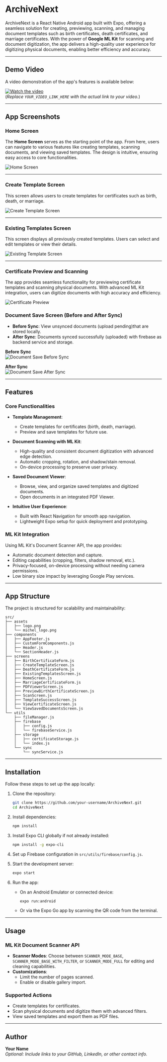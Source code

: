# ArchiveNext

ArchiveNext is a React Native Android app built with Expo, offering a seamless solution for creating, previewing, scanning, and managing document templates such as birth certificates, death certificates, and marriage certificates. With the power of **Google ML Kit** for scanning and document digitization, the app delivers a high-quality user experience for digitizing physical documents, enabling better efficiency and accuracy.

---

## Demo Video

A video demonstration of the app's features is available below:

[![Watch the video](https://via.placeholder.com/728x90.png?text=Click+to+Watch+the+Demo)](YOUR_VIDEO_LINK_HERE)  
(*Replace `YOUR_VIDEO_LINK_HERE` with the actual link to your video.*)

---

## App Screenshots

### Home Screen  
The **Home Screen** serves as the starting point of the app. From here, users can navigate to various features like creating templates, scanning documents, and viewing saved templates. The design is intuitive, ensuring easy access to core functionalities.

![Home Screen](images/first.jpeg)

---

### Create Template Screen  
This screen allows users to create templates for certificates such as birth, death, or marriage.  

![Create Template Screen](images/second.jpeg)  

---

### Existing Templates Screen  
This screen displays all previously created templates. Users can select and edit templates or view their details.  

![Existing Template Screen](images/third.jpeg)  

---

### Certificate Preview and Scanning  
The app provides seamless functionality for previewing certificate templates and scanning physical documents. With advanced ML Kit integration, users can digitize documents with high accuracy and efficiency.

![Certificate Preview](images/fourth.jpeg)


### Document Save Screen (Before and After Sync)  
- **Before Sync**: View unsynced documents (upload pending)that are stored locally.  
- **After Sync**: Documents synced successfully (uploaded) with firebase as backend service and storage.  

**Before Sync**  
![Document Save Before Sync](images/fifth.jpeg)  
 

**After Sync**  
![Document Save After Sync](images/sixth.jpeg)

---

## Features

### Core Functionalities
- **Template Management**:  
  - Create templates for certificates (birth, death, marriage).
  - Preview and save templates for future use.
  
- **Document Scanning with ML Kit**:  
  - High-quality and consistent document digitization with advanced edge detection.
  - Automatic cropping, rotation, and shadow/stain removal.
  - On-device processing to preserve user privacy.

- **Saved Document Viewer**:  
  - Browse, view, and organize saved templates and digitized documents.
  - Open documents in an integrated PDF Viewer.

- **Intuitive User Experience**:  
  - Built with React Navigation for smooth app navigation.
  - Lightweight Expo setup for quick deployment and prototyping.

### ML Kit Integration
Using ML Kit's Document Scanner API, the app provides:
- Automatic document detection and capture.
- Editing capabilities (cropping, filters, shadow removal, etc.).
- Privacy-focused, on-device processing without needing camera permissions.
- Low binary size impact by leveraging Google Play services.

---

## App Structure

The project is structured for scalability and maintainability:

```
src/
├── assets
│   ├── logo.png
│   └── michel_logo.png
├── components
│   ├── AppFooter.js
│   ├── CustomFormComponents.js
│   ├── Header.js
│   └── SectionHeader.js
├── screens
│   ├── BirthCertificateForm.js
│   ├── CreateTemplateScreen.js
│   ├── DeathCertificateForm.js
│   ├── ExistingTemplatesScreen.js
│   ├── HomeScreen.js
│   ├── MarriageCertificateForm.js
│   ├── PDFViewerScreen.js
│   ├── PreviewBirthCertificateScreen.js
│   ├── ScanScreen.js
│   ├── TemplateSuccessScreen.js
│   ├── ViewCertificateScreen.js
│   └── ViewSavedDocumentsScreen.js
└── utils
    ├── fileManager.js
    ├── firebase
    │   ├── config.js
    │   └── firebaseService.js
    ├── storage
    │   ├── certificateStorage.js
    │   └── index.js
    └── sync
        └── syncService.js
```

---

## Installation

Follow these steps to set up the app locally:

1. Clone the repository:
   ```bash
   git clone https://github.com/your-username/ArchiveNext.git
   cd ArchiveNext
   ```

2. Install dependencies:
   ```bash
   npm install
   ```

3. Install Expo CLI globally if not already installed:
   ```bash
   npm install -g expo-cli
   ```

4. Set up Firebase configuration in `src/utils/firebase/config.js`.

5. Start the development server:
   ```bash
   expo start
   ```

6. Run the app:
   - On an Android Emulator or connected device:
     ```bash
     expo run:android
     ```
   - Or via the Expo Go app by scanning the QR code from the terminal.

---

## Usage

### ML Kit Document Scanner API
- **Scanner Modes**: Choose between `SCANNER_MODE_BASE`, `SCANNER_MODE_BASE_WITH_FILTER`, or `SCANNER_MODE_FULL` for editing and cleaning capabilities.
- **Customizations**:  
  - Limit the number of pages scanned.  
  - Enable or disable gallery import.  

### Supported Actions
- Create templates for certificates.
- Scan physical documents and digitize them with advanced filters.
- View saved templates and export them as PDF files.

---


## Author

**Your Name**  
*Optional: Include links to your GitHub, LinkedIn, or other contact info.*

